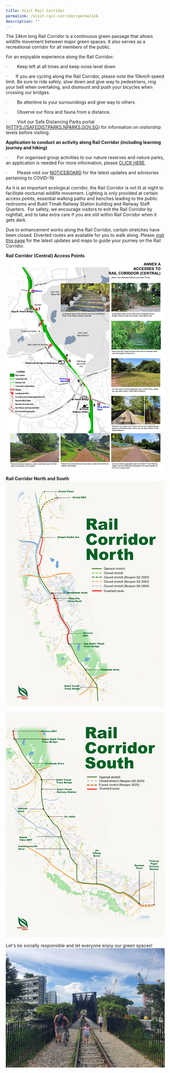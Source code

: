 ```yaml
---
title: Visit Rail Corridor
permalink: /visit-rail-corridor/permalink
description: ""
---
```

The 24km long Rail Corridor is a continuous green passage that allows wildlife movement between major green spaces. It also serves as a recreational corridor for all members of the public.

For an enjoyable experience along the Rail Corridor:

·        Keep left at all times and keep noise level down

·       If you are cycling along the Rail Corridor, please note the 10km/h speed limit. Be sure to ride safely, slow down and give way to pedestrians, ring your bell when overtaking, and dismount and push your bicycles when crossing our bridges.

·        Be attentive to your surroundings and give way to others

·        Observe our flora and fauna from a distance. 

·        Visit our Safe Distancing Parks portal ([HTTPS://SAFEDISTPARKS.NPARKS.GOV.SG](https://safedistparks.nparks.gov.sg/)) for information on visitorship levels before visiting.

**Application to conduct an activity along Rail Corridor (including learning journey and hiking)**

·        For organised group activities to our nature reserves and nature parks, an application is needed For more information, please [CLICK HERE](https://www.nparks.gov.sg/services/parks-permits-and-applications).

·        Please visit our [NOTICEBOARD](https://www.nparks.gov.sg/noticeboard) for the latest updates and advisories pertaining to COVID-19.

As it is an important ecological corridor, the Rail Corridor is not lit at night to facilitate nocturnal wildlife movement. Lighting is only provided at certain access points, essential walking paths and benches leading to the public restrooms and Bukit Timah Railway Station building and Railway Staff Quarters.  For safety, we encourage visitors to exit the Rail Corridor by nightfall, and to take extra care if you are still within Rail Corridor when it gets dark.
 
Due to enhancement works along the Rail Corridor, certain stretches have been closed. Diverted routes are available for you to walk along. Please [visit this page](https://nparks-test1-staging.netlify.app/enhancement-plans/overview) for the latest updates and maps to guide your journey on the Rail Corridor.

**Rail Corridor (Central) Access Points**
![rc central](/images/RC%20Central/RC%20Central%20jpg.jpg)

**Rail Corridor North and South**
![rail corridor north](/images/RC%20North/RC%20North%20Map_07012022.jpg)

![rc south](/images/RC%20South/RC%20South%20Map_Oct%202021.jpg)

Let's be socially responsible and let everyone enjoy our green spaces!
![](/images/Rail%20Corridor_pls%20dismount.png)